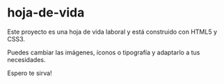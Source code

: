 # hoja-de-vida
Este proyecto es una hoja de vida laboral y está construido con HTML5 y CSS3.

Puedes cambiar las imágenes, íconos o tipografía y adaptarlo a tus necesidades.

Espero te sirva!

